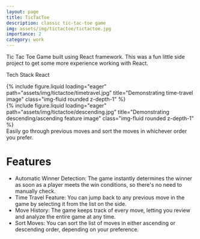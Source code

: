 ```yaml
---
layout: page
title: TicTacToe
description: classic tic-tac-toe game
img: assets/img/tictactoe/tictactoe.jpg
importance: 2
category: work
---
```


Tic Tac Toe Game built using React framework. This was a fun little side project to get some more experience working with React.

Tech Stack
React

<div class="row">
    <div class="col-sm mt-3 mt-md-0">
        {% include figure.liquid loading="eager" path="assets/img/tictactoe/timetravel.jpg" title="Demonstrating time-travel image" class="img-fluid rounded z-depth-1" %}
    </div>
    <div class="col-sm mt-3 mt-md-0">
        {% include figure.liquid loading="eager" path="assets/img/tictactoe/descending.jpg" title="Demonstrating descending/ascending feature image" class="img-fluid rounded z-depth-1" %}
    </div>
</div>
<div class="caption">
    Easily go through previous moves and sort the moves in whichever order you prefer.
</div>

# Features

- Automatic Winner Detection: The game instantly determines the winner as soon as a player meets the win conditions, so there's no need to manually check.
- Time Travel Feature: You can jump back to any previous move in the game by selecting it from the list on the side.
- Move History: The game keeps track of every move, letting you review and analyze the entire game at any time.
- Sort Moves: You can sort the list of moves in either ascending or descending order, depending on your preference.
